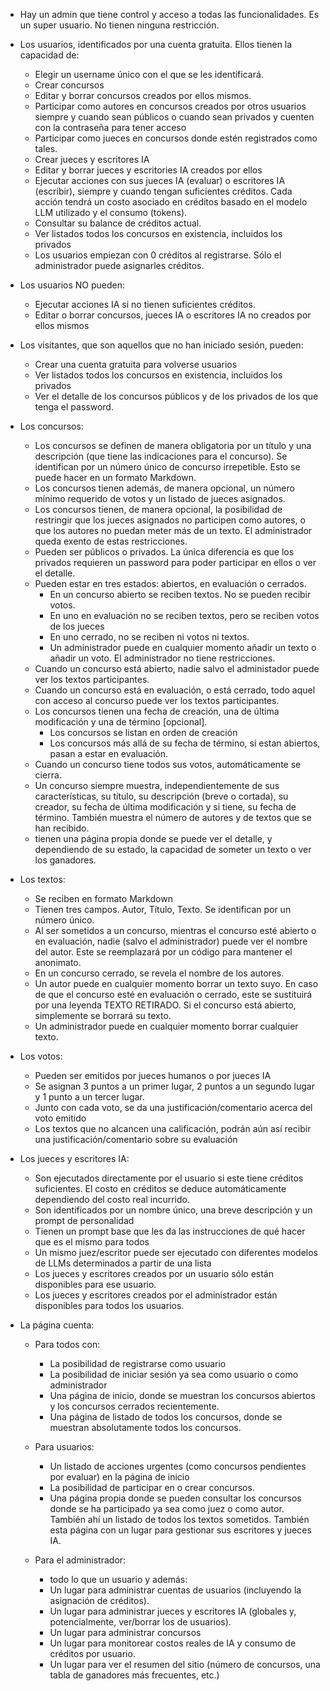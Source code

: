 * Hay un admin que tiene control y acceso a todas las funcionalidades. Es un super usuario. No tienen ninguna restricción.
* Los usuarios, identificados por una cuenta gratuita. Ellos tienen la capacidad de:
    * Elegir un username único con el que se les identificará.
    * Crear concursos
    * Editar y borrar concursos creados por ellos mismos. 
    * Participar como autores en concursos creados por otros usuarios siempre y cuando sean públicos o cuando sean privados y cuenten con la contraseña para tener acceso
    * Participar como jueces en concursos donde estén registrados como tales.
    * Crear jueces y escritores IA
    * Editar y borrar jueces y escritories IA creados por ellos
    * Ejecutar acciones con sus jueces IA (evaluar) o escritores IA (escribir), siempre y cuando tengan suficientes créditos. Cada acción tendrá un costo asociado en créditos basado en el modelo LLM utilizado y el consumo (tokens).
    * Consultar su balance de créditos actual.
    * Ver listados todos los concursos en existencia, incluidos los privados
    * Los usuarios empiezan con 0 créditos al registrarse. Sólo el administrador puede asignarles créditos.
* Los usuarios NO pueden:
    * Ejecutar acciones IA si no tienen suficientes créditos.
    * Editar o borrar concursos, jueces IA o escritores IA no creados por ellos mismos
* Los visitantes, que son aquellos que no han iniciado sesión, pueden:
    * Crear una cuenta gratuita para volverse usuarios
    * Ver listados todos los concursos en existencia, incluidos los privados
    * Ver el detalle de los concursos públicos y de los privados de los que tenga el password.

* Los concursos:
    * Los concursos se definen de manera obligatoria por un título y una descripción (que tiene las indicaciones para el concurso). Se identifican por un número único de concurso irrepetible. Esto se puede hacer en un formato Markdown.
    * Los concursos tienen además, de manera opcional, un número mínimo requerido de votos y un listado de jueces asignados. 
    * Los concursos tienen, de manera opcional, la posibilidad de restringir que los jueces asignados no participen como autores, o que los autores no puedan meter más de un texto. El administrador queda exento de estas restricciones.
    * Pueden ser públicos o privados. La única diferencia es que los privados requieren un password para poder participar en ellos o ver el detalle.
    * Pueden estar en tres estados: abiertos, en evaluación o cerrados.
        * En un concurso abierto se reciben textos. No se pueden recibir votos. 
        * En uno en evaluación no se reciben textos, pero se reciben votos de los jueces
        * En uno cerrado, no se reciben ni votos ni textos.
        * Un administrador puede en cualquier momento añadir un texto o añadir un voto. El administrador no tiene restricciones.
    * Cuando un concurso está abierto, nadie salvo el administador puede ver los textos participantes. 
    * Cuando un concurso está en evaluación, o está cerrado, todo aquel con acceso al concurso puede ver los textos participantes.
    * Los concursos tienen una fecha de creación, una de última modificación y una de término [opcional]. 
        * Los concursos se listan en orden de creación
        * Los concursos más allá de su fecha de término, si estan abiertos, pasan a estar en evaluación. 
    * Cuando un concurso tiene todos sus votos, automáticamente se cierra.
    * Un concurso siempre muestra, independientemente de sus características, su título, su descripción (breve o cortada), su creador, su fecha de última modificación y si tiene, su fecha de término. También muestra el número de autores y de textos que se han recibido.
    * tienen una página propia donde se puede ver el detalle, y dependiendo de su estado, la capacidad de someter un texto o ver los ganadores.

* Los textos:
    * Se reciben en formato Markdown
    * Tienen tres campos. Autor, Título, Texto. Se identifican por un número único.
    * Al ser sometidos a un concurso, mientras el concurso esté abierto o en evaluación, nadie (salvo el administrador) puede ver el nombre del autor. Este se reemplazará por un código para mantener el anonimato.
    * En un concurso cerrado, se revela el nombre de los autores.
    * Un autor puede en cualquier momento borrar un texto suyo. En caso de que el concurso esté en evaluación o cerrado, este se sustituirá por una leyenda TEXTO RETIRADO. Si el concurso está abierto, simplemente se borrará su texto.
    * Un administrador puede en cualquier momento borrar cualquier texto. 

* Los votos:
    * Pueden ser emitidos por jueces humanos o por jueces IA
    * Se asignan 3 puntos a un primer lugar, 2 puntos a un segundo lugar y 1 punto a un tercer lugar.
    * Junto con cada voto, se da una justificación/comentario acerca del voto emitido
    * Los textos que no alcancen una calificación, podrán aún así recibir una justificación/comentario sobre su evaluación

* Los jueces y escritores IA:
    * Son ejecutados directamente por el usuario si este tiene créditos suficientes. El costo en créditos se deduce automáticamente dependiendo del costo real incurrido.
    * Son identificados por un nombre único, una breve descripción y un prompt de personalidad
    * Tienen un prompt base que les da las instrucciones de qué hacer que es el mismo para todos
    * Un mismo juez/escritor puede ser ejecutado con diferentes modelos de LLMs determinados a partir de una lista
    * Los jueces y escritores creados por un usuario sólo están disponibles para ese usuario.
    * Los jueces y escritores creados por el administrador están disponibles para todos los usuarios.

* La página cuenta:
    * Para todos con:
        * La posibilidad de registrarse como usuario
        * La posibilidad de iniciar sesión ya sea como usuario o como administrador
        * Una página de inicio, donde se muestran los concursos abiertos y los concursos cerrados recientemente. 
        * Una página de listado de todos los concursos, donde se muestran absolutamente todos los concursos.
    * Para usuarios:
        * Un listado de acciones urgentes (como concursos pendientes por evaluar) en la página de inicio
        * La posibilidad de participar en o crear concursos.
        * Una página propia donde se pueden consultar los concursos donde se ha participado ya sea como juez o como autor. También ahí un listado de todos los textos sometidos. También esta página con un lugar para gestionar sus escritores y jueces IA.

    * Para el administrador:
        * todo lo que un usuario y además:
        * Un lugar para administrar cuentas de usuarios (incluyendo la asignación de créditos).
        * Un lugar para administrar jueces y escritores IA (globales y, potencialmente, ver/borrar los de usuarios).
        * Un lugar para administrar concursos
        * Un lugar para monitorear costos reales de IA y consumo de créditos por usuario.
        * Un lugar para ver el resumen del sitio (número de concursos, una tabla de ganadores más frecuentes, etc.)